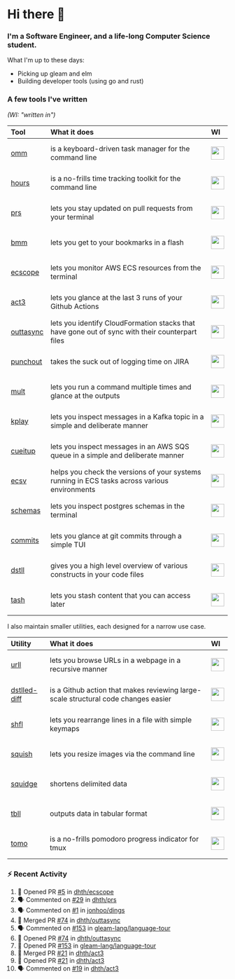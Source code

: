 Hi there 👋
===

### I'm a Software Engineer, and a life-long Computer Science student.

What I'm up to these days:

- Picking up gleam and elm
- Building developer tools (using go and rust)

### A few tools I've written

*(WI: "written in")*

| Tool                                           | What it does                                                                                    | WI                                                                                                                                                                           |
|:-----------------------------------------------|:------------------------------------------------------------------------------------------------|:-----------------------------------------------------------------------------------------------------------------------------------------------------------------------------|
| [omm](https://github.com/dhth/omm)             | is a keyboard-driven task manager for the command line                                          | <p align="center"><a href="https://github.com/dhth?tab=repositories&language=go"><img height=30px src="https://go-skill-icons.vercel.app/api/icons?i=go"/></a></p>           |
| [hours](https://github.com/dhth/hours)         | is a no-frills time tracking toolkit for the command line                                       | <p align="center"><a href="https://github.com/dhth?tab=repositories&language=go"><img height=30px src="https://go-skill-icons.vercel.app/api/icons?i=go"/></a></p>           |
| [prs](https://github.com/dhth/prs)             | lets you stay updated on pull requests from your terminal                                       | <p align="center"><a href="https://github.com/dhth?tab=repositories&language=go"><img height=30px src="https://go-skill-icons.vercel.app/api/icons?i=go"/></a></p>           |
| [bmm](https://github.com/dhth/bmm)             | lets you get to your bookmarks in a flash                                                       | <p align="center"><a href="https://github.com/dhth?tab=repositories&language=rust"><img height=30px src="https://go-skill-icons.vercel.app/api/icons?i=rust"/></a></p>       |
| [ecscope](https://github.com/dhth/ecscope)     | lets you monitor AWS ECS resources from the terminal                                            | <p align="center"><a href="https://github.com/dhth?tab=repositories&language=rust"><img height=30px src="https://go-skill-icons.vercel.app/api/icons?i=rust,gleam"/></a></p> |
| [act3](https://github.com/dhth/act3)           | lets you glance at the last 3 runs of your Github Actions                                       | <p align="center"><a href="https://github.com/dhth?tab=repositories&language=go"><img height=30px src="https://go-skill-icons.vercel.app/api/icons?i=go"/></a></p>           |
| [outtasync](https://github.com/dhth/outtasync) | lets you identify CloudFormation stacks that have gone out of sync with their counterpart files | <p align="center"><a href="https://github.com/dhth?tab=repositories&language=go"><img height=30px src="https://go-skill-icons.vercel.app/api/icons?i=go"/></a></p>           |
| [punchout](https://github.com/dhth/punchout)   | takes the suck out of logging time on JIRA                                                      | <p align="center"><a href="https://github.com/dhth?tab=repositories&language=go"><img height=30px src="https://go-skill-icons.vercel.app/api/icons?i=go"/></a></p>           |
| [mult](https://github.com/dhth/mult)           | lets you run a command multiple times and glance at the outputs                                 | <p align="center"><a href="https://github.com/dhth?tab=repositories&language=go"><img height=30px src="https://go-skill-icons.vercel.app/api/icons?i=go"/></a></p>           |
| [kplay](https://github.com/dhth/kplay)         | lets you inspect messages in a Kafka topic in a simple and deliberate manner                    | <p align="center"><a href="https://github.com/dhth?tab=repositories&language=go"><img height=30px src="https://go-skill-icons.vercel.app/api/icons?i=go"/></a></p>           |
| [cueitup](https://github.com/dhth/cueitup)     | lets you inspect messages in an AWS SQS queue in a simple and deliberate manner                 | <p align="center"><a href="https://github.com/dhth?tab=repositories&language=go"><img height=30px src="https://go-skill-icons.vercel.app/api/icons?i=go"/></a></p>           |
| [ecsv](https://github.com/dhth/ecsv)           | helps you check the versions of your systems running in ECS tasks across various environments   | <p align="center"><a href="https://github.com/dhth?tab=repositories&language=go"><img height=30px src="https://go-skill-icons.vercel.app/api/icons?i=go"/></a></p>           |
| [schemas](https://github.com/dhth/schemas)     | lets you inspect postgres schemas in the terminal                                               | <p align="center"><a href="https://github.com/dhth?tab=repositories&language=go"><img height=30px src="https://go-skill-icons.vercel.app/api/icons?i=go"/></a></p>           |
| [commits](https://github.com/dhth/commits)     | lets you glance at git commits through a simple TUI                                             | <p align="center"><a href="https://github.com/dhth?tab=repositories&language=go"><img height=30px src="https://go-skill-icons.vercel.app/api/icons?i=go"/></a></p>           |
| [dstll](https://github.com/dhth/dstll)         | gives you a high level overview of various constructs in your code files                        | <p align="center"><a href="https://github.com/dhth?tab=repositories&language=go"><img height=30px src="https://go-skill-icons.vercel.app/api/icons?i=go"/></a></p>           |
| [tash](https://github.com/dhth/tash)           | lets you stash content that you can access later                                                | <p align="center"><a href="https://github.com/dhth?tab=repositories&language=rust"><img height=30px src="https://go-skill-icons.vercel.app/api/icons?i=rust"/></a></p>       |

I also maintain smaller utilities, each designed for a narrow use case.

| Utility                                                     | What it does                                                                       | WI                                                                                                                                                                      |
|:------------------------------------------------------------|:-----------------------------------------------------------------------------------|:------------------------------------------------------------------------------------------------------------------------------------------------------------------------|
| [urll](https://github.com/dhth/urll)                        | lets you browse URLs in a webpage in a recursive manner                            | <p align="center"><a href="https://github.com/dhth?tab=repositories&language=rust"><img height=30px src="https://go-skill-icons.vercel.app/api/icons?i=rust"/></a></p>  |
| [dstlled-diff](https://github.com/dhth/dstlled-diff-action) | is a Github action that makes reviewing large-scale structural code changes easier | <p align="center"><a href="https://github.com/dhth?tab=repositories&language=shell"><img height=30px src="https://go-skill-icons.vercel.app/api/icons?i=bash"/></a></p> |
| [shfl](https://github.com/dhth/shfl)                        | lets you rearrange lines in a file with simple keymaps                             | <p align="center"><a href="https://github.com/dhth?tab=repositories&language=rust"><img height=30px src="https://go-skill-icons.vercel.app/api/icons?i=rust"/></a></p>  |
| [squish](https://github.com/dhth/squish)                    | lets you resize images via the command line                                        | <p align="center"><a href="https://github.com/dhth?tab=repositories&language=rust"><img height=30px src="https://go-skill-icons.vercel.app/api/icons?i=rust"/></a></p>  |
| [squidge](https://github.com/dhth/squidge)                  | shortens delimited data                                                            | <p align="center"><a href="https://github.com/dhth?tab=repositories&language=rust"><img height=30px src="https://go-skill-icons.vercel.app/api/icons?i=rust"/></a></p>  |
| [tbll](https://github.com/dhth/tbll)                        | outputs data in tabular format                                                     | <p align="center"><a href="https://github.com/dhth?tab=repositories&language=rust"><img height=30px src="https://go-skill-icons.vercel.app/api/icons?i=rust"/></a></p>  |
| [tomo](https://github.com/dhth/tomo)                        | is a no-frills pomodoro progress indicator for tmux                                | <p align="center"><a href="https://github.com/dhth?tab=repositories&language=rust"><img height=30px src="https://go-skill-icons.vercel.app/api/icons?i=rust"/></a></p>  |

### :zap: Recent Activity

<!--START_SECTION:activity-->
1. 💪 Opened PR [#5](https://github.com/dhth/ecscope/pull/5) in [dhth/ecscope](https://github.com/dhth/ecscope)
2. 🗣 Commented on [#29](https://github.com/dhth/prs/issues/29#issuecomment-2764655877) in [dhth/prs](https://github.com/dhth/prs)
3. 🗣 Commented on [#1](https://github.com/jonhoo/dings/pull/1#issuecomment-2763299878) in [jonhoo/dings](https://github.com/jonhoo/dings)
4. 🎉 Merged PR [#74](https://github.com/dhth/outtasync/pull/74) in [dhth/outtasync](https://github.com/dhth/outtasync)
5. 🗣 Commented on [#153](https://github.com/gleam-lang/language-tour/pull/153#issuecomment-2762766738) in [gleam-lang/language-tour](https://github.com/gleam-lang/language-tour)
6. 💪 Opened PR [#74](https://github.com/dhth/outtasync/pull/74) in [dhth/outtasync](https://github.com/dhth/outtasync)
7. 💪 Opened PR [#153](https://github.com/gleam-lang/language-tour/pull/153) in [gleam-lang/language-tour](https://github.com/gleam-lang/language-tour)
8. 🎉 Merged PR [#21](https://github.com/dhth/act3/pull/21) in [dhth/act3](https://github.com/dhth/act3)
9. 💪 Opened PR [#21](https://github.com/dhth/act3/pull/21) in [dhth/act3](https://github.com/dhth/act3)
10. 🗣 Commented on [#19](https://github.com/dhth/act3/pull/19#issuecomment-2755462575) in [dhth/act3](https://github.com/dhth/act3)
<!--END_SECTION:activity-->
